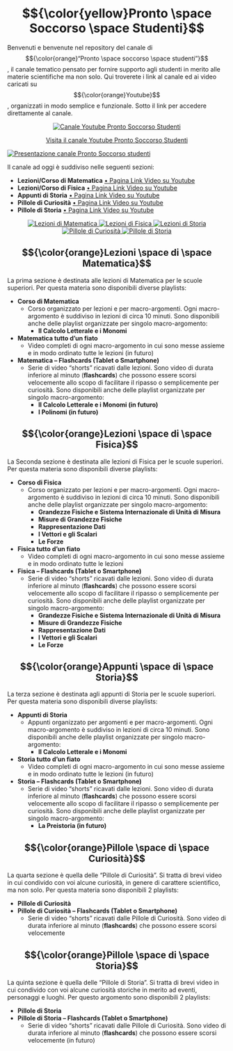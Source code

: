 # $${\color{yellow}Pronto \space Soccorso \space Studenti}$$
Benvenuti e benvenute nel repository del canale di $${\color{orange}“Pronto \space soccorso \space studenti”}$$, il canale tematico pensato per fornire supporto agli studenti in merito alle materie scientifiche ma non solo.
Qui troverete i link al canale ed ai video caricati su $${\color{orange}Youtube}$$, organizzati in modo semplice e funzionale.
Sotto il link per accedere direttamente al canale.

<p align="center">
  <a href="https://www.youtube.com/channel/UCbPZP1NdbHJ8ZCrzPoYSNLw" title="Canale Youtube Pronto Soccorso Studenti">
    <img src="./Immagini/Logo_01_Icona_256.jpg?raw=true" alt="Canale Youtube Pronto Soccorso Studenti">
  </a>
</p>

<p align="center">
  <a href="https://www.youtube.com/channel/UCbPZP1NdbHJ8ZCrzPoYSNLw">Visita il canale Youtube Pronto Soccorso Studenti</a>
</p>

[![Presentazione canale Pronto Soccorso studenti](https://img.youtube.com/vi/i71C2iz52zk/maxresdefault.jpg)](https://www.youtube.com/channel/UCbPZP1NdbHJ8ZCrzPoYSNLw)

Il canale ad oggi è suddiviso nelle seguenti sezioni:

 - **Lezioni/Corso di Matematica** <a href="Matematica/Readme.md" title="Pagina Lezioni/Corso di Matematica "> • Pagina Link Video su Youtube </a>
 - **Lezioni/Corso di Fisica** <a href="Fisica/Readme.md" title="Pagina Lezioni/Corso di Fisica "> • Pagina Link Video su Youtube </a>
 - **Appunti di Storia** <a href="Storia/Readme.md" title="Pagina Appunti di Storia "> • Pagina Link Video su Youtube </a>
 - **Pillole di Curiosità**  <a href="Pillole_di_Curiosita/Readme.md" title="Pagina Pillole di Curiosità "> • Pagina Link Video su Youtube </a>
 - **Pillole di Storia**  <a href="Pillole_di_Storia/Readme.md" title="Pagina Pillole di Storia "> • Pagina Link Video su Youtube </a>

<div align="center">
  <a href="Matematica/Readme.md">
    <img src="./Immagini/Corso_di_Matematica_256.jpg" alt="Lezioni di Matematica" title="Pagina Lezioni/Corso di Matematica">
  </a>
  <a href="Fisica/Readme.md">
    <img src="./Immagini/Corso_di_Fisica_256.jpg" alt="Lezioni di Fisica" title="Pagina Lezioni/Corso di Fisica">
  </a>
  <a href="Storia/Readme.md">
    <img src="./Immagini/Appunti_di_Storia_256.jpg" alt="Lezioni di Storia" title="Pagina Appunti di Storia">
  </a>
  <a href="Pillole_di_Curiosita/Readme.md">
    <img src="./Immagini/Pillole_di_Curiosita_256.jpg" alt="Pillole di Curiosità" title="Pillole di Curiosità">
  </a>
  <a href="Pillole_di_Storia/Readme.md">
    <img src="./Immagini/Pillole_di_Storia_256.jpg" alt="Pillole di Storia" title="Pillole di Storia">
  </a>
</div>

## $${\color{orange}Lezioni \space di \space Matematica}$$

La prima sezione è destinata alle lezioni di Matematica per le scuole superiori. Per questa materia sono disponibili diverse playlists:
 - **Corso di Matematica**
   - Corso organizzato per lezioni e per macro-argomenti. Ogni macro-argomento è suddiviso in lezioni di circa 10 minuti. Sono disponibili anche delle playlist organizzate per singolo macro-argomento:
     - **Il Calcolo Letterale e i Monomi**
 - **Matematica tutto d’un fiato**
   - Video completi di ogni macro-argomento in cui sono messe assieme e in modo ordinato tutte le lezioni (in futuro)
 - **Matematica – Flashcards (Tablet o Smartphone)**
   - Serie di video “shorts” ricavati dalle lezioni. Sono video di durata inferiore al minuto (**flashcards**) che possono essere scorsi velocemente allo scopo di facilitare il ripasso o semplicemente per curiosità. Sono disponibili anche delle playlist organizzate per singolo macro-argomento:
     - **Il Calcolo Letterale e i Monomi (in futuro)**
     - **I Polinomi (in futuro)**

## $${\color{orange}Lezioni \space di \space Fisica}$$

La Seconda sezione è destinata alle lezioni di Fisica per le scuole superiori. Per questa materia sono disponibili diverse playlists:
 - **Corso di Fisica**
   - Corso organizzato per lezioni e per macro-argomenti. Ogni macro-argomento è suddiviso in lezioni di circa 10 minuti. Sono disponibili anche delle playlist organizzate per singolo macro-argomento:
     - **Grandezze Fisiche e Sistema Internazionale di Unità di Misura**
     - **Misure di Grandezze Fisiche**
     - **Rappresentazione Dati**
     - **I Vettori e gli Scalari**
     - **Le Forze**
 - **Fisica tutto d’un fiato**
   - Video completi di ogni macro-argomento in cui sono messe assieme e in modo ordinato tutte le lezioni
 - **Fisica – Flashcards (Tablet o Smartphone)**
   - Serie di video “shorts” ricavati dalle lezioni. Sono video di durata inferiore al minuto (**flashcards**) che possono essere scorsi velocemente allo scopo di facilitare il ripasso o semplicemente per curiosità. Sono disponibili anche delle playlist organizzate per singolo macro-argomento:
     - **Grandezze Fisiche e Sistema Internazionale di Unità di Misura**
     - **Misure di Grandezze Fisiche**
     - **Rappresentazione Dati**
     - **I Vettori e gli Scalari**
     - **Le Forze**

## $${\color{orange}Appunti \space di \space Storia}$$

La terza sezione è destinata agli appunti di Storia per le scuole superiori. Per questa materia sono disponibili diverse playlists:
 - **Appunti di Storia**
   - Appunti organizzato per argomenti e per macro-argomenti. Ogni macro-argomento è suddiviso in lezioni di circa 10 minuti. Sono disponibili anche delle playlist organizzate per singolo macro-argomento:
     - **Il Calcolo Letterale e i Monomi**
 - **Storia tutto d’un fiato**
   - Video completi di ogni macro-argomento in cui sono messe assieme e in modo ordinato tutte le lezioni (in futuro)
 - **Storia – Flashcards (Tablet o Smartphone)**
   - Serie di video “shorts” ricavati dalle lezioni. Sono video di durata inferiore al minuto (**flashcards**) che possono essere scorsi velocemente allo scopo di facilitare il ripasso o semplicemente per curiosità. Sono disponibili anche delle playlist organizzate per singolo macro-argomento:
     - **La Preistoria (in futuro)**

## $${\color{orange}Pillole \space di \space Curiosità}$$

La quarta sezione è quella delle “Pillole di Curiosità”. Si tratta di brevi video in cui condivido con voi alcune curiosità, in genere di carattere scientifico, ma non solo. Per questa materia sono disponibili 2 playlists:
 - **Pillole di Curiosità**
 - **Pillole di Curiosità – Flashcards (Tablet o Smartphone)**
   - Serie di video “shorts” ricavati dalle Pillole di Curiosità. Sono video di durata inferiore al minuto (**flashcards**) che possono essere scorsi velocemente

## $${\color{orange}Pillole \space di \space Storia}$$

La quinta sezione è quella delle “Pillole di Storia”. Si tratta di brevi video in cui condivido con voi alcune curiosità storiche in merito ad eventi, personaggi e luoghi. Per questo argomento sono disponibili 2 playlists:
 - **Pillole di Storia**
 - **Pillole di Storia – Flashcards (Tablet o Smartphone)**
   - Serie di video “shorts” ricavati dalle Pillole di Curiosità. Sono video di durata inferiore al minuto (**flashcards**) che possono essere scorsi velocemente (in futuro)
